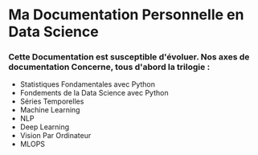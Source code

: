 # Ma Documentation Personnelle en Data Science

<h3>Cette Documentation est susceptible d'évoluer. Nos axes de documentation Concerne, tous d'abord la trilogie :</h3>

+ Statistiques Fondamentales avec Python 
+ Fondements de la Data Science avec Python
+ Séries Temporelles
+ Machine Learning
+ NLP
+ Deep Learning
+ Vision Par Ordinateur
+ MLOPS
